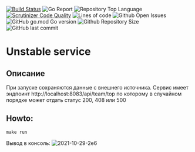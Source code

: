 [![Build Status](https://scrutinizer-ci.com/g/s2ar/unstable/badges/build.png?b=master)](https://scrutinizer-ci.com/g/s2ar/unstable/build-status/master)
![Go Report](https://goreportcard.com/badge/github.com/s2ar/unstable)
![Repository Top Language](https://img.shields.io/github/languages/top/s2ar/unstable)
[![Scrutinizer Code Quality](https://scrutinizer-ci.com/g/s2ar/unstable/badges/quality-score.png?b=master)](https://scrutinizer-ci.com/g/s2ar/unstable/?branch=master)
![Lines of code](https://img.shields.io/tokei/lines/github/s2ar/unstable)
![Github Open Issues](https://img.shields.io/github/issues/s2ar/unstable)
![GitHub go.mod Go version](https://img.shields.io/github/go-mod/go-version/s2ar/unstable)
![Github Repository Size](https://img.shields.io/github/repo-size/s2ar/unstable)
![GitHub last commit](https://img.shields.io/github/last-commit/s2ar/unstable)
# Unstable service
## Описание
При запуске сохраняются данные с внешнего источника. 
Сервис имеет эндпоинт http://localhost:8083/api/team/top по которому в случайном 
порядке может отдать статус 200, 408 или 500
## Howto:
`make run`

Вывод в консоль:
![2021-10-29-2e6](https://user-images.githubusercontent.com/2817417/139493611-3333c98b-15d8-4dc3-b68f-786096d9406a.png)

